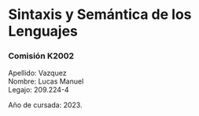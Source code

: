 # Sintaxis y Semántica de los Lenguajes 
### Comisión K2002
Apellido: Vazquez  
Nombre: Lucas Manuel  
Legajo: 209.224-4

Año de cursada: 2023.
